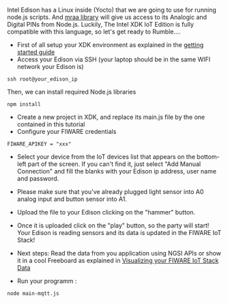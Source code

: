 Intel Edison has a Linux inside (Yocto) that we are going to use for running node.js scripts. 
And [mraa library](http://iotdk.intel.com/docs/master/mraa/) will give us access to its Analogic and Digital PINs from Node.js.
Luckily, The Intel XDK IoT Edition is fully compatible with this language, so let's get ready to Rumble.... 
* First of all setup your XDK environment as explained in the [getting started guide](https://software.intel.com/iot/library/edison-getting-started)
* Access your Edison via SSH (your laptop should be in the same WIFI network your Edison is)
```
ssh root@your_edison_ip
```
Then, we can install required Node.js libraries 
```
npm install 
```
* Create a new project in XDK, and replace its main.js file by the one contained in this tutorial
* Configure your FIWARE credentials
```
FIWARE_APIKEY = "xxx"
```
* Select your device from the IoT devices list that appears on the bottom-left part of the screen. If you can't find it, just select "Add Manual Connection" and fill the blanks with your Edison ip address, user name and password.
* Please make sure that you've already plugged light sensor into A0 analog input and button sensor into A1.
* Upload the file to your Edison clicking on the "hammer" button.
* Once it is uploaded click on the "play" button, so the party will start! Your Edison is reading sensors and its data is updated in the FIWARE IoT Stack!
* Next steps: Read the data from you application using NGSI APIs or show it in a cool Freeboard as explained in [Visualizing your FIWARE IoT Stack Data](http://emtech-hackathon.readthedocs.org/en/latest/quickguide/index.html#step-4-show-in-a-dashboard)

* Run your programm :
```
node main-mqtt.js
```
